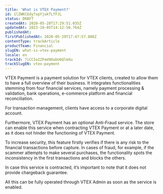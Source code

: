 ```yaml
---
title: 'What is VTEX Payment?'
id: 1lZWKCGdy7xpYjukTLfFJL
status: DRAFT
createdAt: 2020-05-28T17:29:51.035Z
updatedAt: 2023-10-05T14:12:50.764Z
publishedAt: 
firstPublishedAt: 2020-05-29T17:47:57.806Z
contentType: trackArticle
productTeam: Financial
slugEN: what-is-vtex-payment
locale: en
trackId: 7iCCIoIZFmd9OabU6QlmXu
trackSlugEN: vtex-payment
---
```


VTEX Payment is a payment solution for VTEX clients, created to allow them to have a full overview of their business. It integrates functionalities stemming from four financial services, namely payment processing & validation, bank operations, e-commerce platform and financial reconciliation.

For transaction management, clients have access to a corporate digital account.

Furthermore, VTEX Payment has an optional Anti-Fraud service. The store can enable this service when contracting VTEX Payment or at a later date, as it does not hinder the functioning of VTEX Payment.

To increase security, this feature firstly verifies if there is any risk to the financial transactions before capture. In cases of fraud, for example, if the scammer attempts to make several purchases, the functionality spots the inconsistency in the first transactions and blocks the others.

In case this service is contracted, it’s important to note that it does not provide chargeback guarantee.

All this can be fully operated through VTEX Admin as soon as the service is enabled. 

